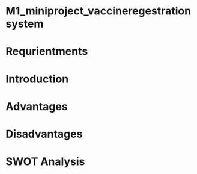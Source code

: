 # M1_miniproject_vaccineregestrationsystem
# Requrientments
# Introduction
# Advantages
# Disadvantages
# SWOT Analysis
